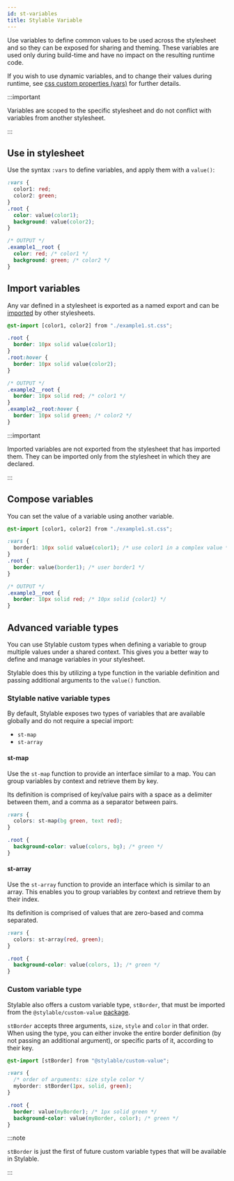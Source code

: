 ```yaml
---
id: st-variables
title: Stylable Variable
---
```


Use variables to define common values to be used across the stylesheet and so they can be exposed for sharing and theming.
These variables are used only during build-time and have no impact on the resulting runtime code.

If you wish to use dynamic variables, and to change their values during runtime, see [css custom properties (vars)](./css-vars.md) for further details.

:::important

Variables are scoped to the specific stylesheet and do not conflict with variables from another stylesheet.

:::

## Use in stylesheet

Use the syntax `:vars` to define variables, and apply them with a `value()`:

```css title="example1.st.css"
:vars {
  color1: red;
  color2: green;
}
.root {
  color: value(color1);
  background: value(color2);
}

/* OUTPUT */
.example1__root {
  color: red; /* color1 */
  background: green; /* color2 */
}
```

## Import variables

Any var defined in a stylesheet is exported as a named export and can be [imported](./imports.md) by other stylesheets.

```css title="example2.st.css"
@st-import [color1, color2] from "./example1.st.css";

.root {
  border: 10px solid value(color1);
}
.root:hover {
  border: 10px solid value(color2);
}

/* OUTPUT */
.example2__root {
  border: 10px solid red; /* color1 */
}
.example2__root:hover {
  border: 10px solid green; /* color2 */
}
```

:::important

Imported variables are not exported from the stylesheet that has imported them. They can be imported only from the stylesheet in which they are declared.

:::

## Compose variables

You can set the value of a variable using another variable.

```css title="example3.st.css"
@st-import [color1, color2] from "./example1.st.css";

:vars {
  border1: 10px solid value(color1); /* use color1 in a complex value */
}
.root {
  border: value(border1); /* user border1 */
}

/* OUTPUT */
.example3__root {
  border: 10px solid red; /* 10px solid {color1} */
}
```

## Advanced variable types

You can use Stylable custom types when defining a variable to group multiple values under a shared context. This gives you a better way to define and manage variables in your stylesheet.

Stylable does this by utilizing a type function in the variable definition and passing additional arguments to the `value()` function.

### Stylable native variable types

By default, Stylable exposes two types of variables that are available globally and do not require a special import:

- `st-map`
- `st-array`

#### st-map

Use the `st-map` function to provide an interface similar to a map. You can group variables by context and retrieve them by key.

Its definition is comprised of key/value pairs with a space as a delimiter between them, and a comma as a separator between pairs.

```css
:vars {
  colors: st-map(bg green, text red);
}

.root {
  background-color: value(colors, bg); /* green */
}
```

#### st-array

Use the `st-array` function to provide an interface which is similar to an array. This enables you to group variables by context and retrieve them by their index.

Its definition is comprised of values that are zero-based and comma separated.

```css
:vars {
  colors: st-array(red, green);
}

.root {
  background-color: value(colors, 1); /* green */
}
```

### Custom variable type

Stylable also offers a custom variable type, `stBorder`, that must be imported from the `@stylable/custom-value` [package](https://github.com/wix/stylable/tree/master/packages/custom-value).

`stBorder` accepts three arguments, `size`, `style` and `color` in that order. When using the type, you can either invoke the entire border definition (by not passing an additional argument), or specific parts of it, according to their key.

```css
@st-import [stBorder] from "@stylable/custom-value";

:vars {
  /* order of arguments: size style color */
  myborder: stBorder(1px, solid, green);
}

.root {
  border: value(myBorder); /* 1px solid green */
  background-color: value(myBorder, color); /* green */
}
```

:::note

`stBorder` is just the first of future custom variable types that will be available in Stylable.

:::
